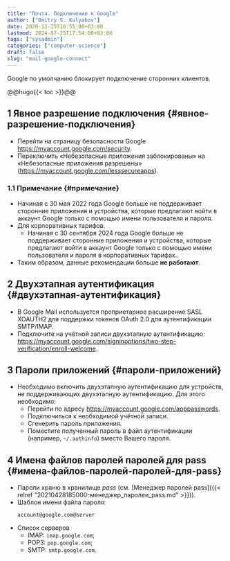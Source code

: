 ```yaml
---
title: "Почта. Подключение к Google"
author: ["Dmitry S. Kulyabov"]
date: 2020-12-25T16:55:00+03:00
lastmod: 2024-07-25T17:54:00+03:00
tags: ["sysadmin"]
categories: ["computer-science"]
draft: false
slug: "mail-google-connect"
---
```


Google по умолчанию блокирует подключение сторонних клиентов.

<!--more-->

@@hugo{{&lt; toc &gt;}}@@


## <span class="section-num">1</span> Явное разрешение подключения {#явное-разрешение-подключения}

-   Перейти на страницу безопасности Google <https://myaccount.google.com/security>.
-   Переключить «Небезопасные приложения заблокированы» на «Небезопасные приложения разрешены» (<https://myaccount.google.com/lesssecureapps>).


### <span class="section-num">1.1</span> Примечание {#примечание}

-   Начиная с 30 мая 2022 года Google больше не поддерживает сторонние приложения и устройства, которые предлагают войти в аккаунт Google только с помощью имени пользователя и пароля.
-   Для корпоративных тарифов.
    -   Начиная с 30 сентября 2024 года Google больше не поддерживает сторонние приложения и устройства, которые предлагают войти в аккаунт Google только с помощью имени пользователя и пароля в корпоративных тарифах..
-   Таким образом, данные рекомендации больше **не работают**.


## <span class="section-num">2</span> Двухэтапная аутентификация {#двухэтапная-аутентификация}

-   В Google Mail используется проприетарное расширение SASL XOAUTH2 для поддержки токенов OAuth 2.0 для аутентификации SMTP/IMAP.
-   Подключите на учётной записи двухэтапную аутентификацию: <https://myaccount.google.com/signinoptions/two-step-verification/enroll-welcome>.


## <span class="section-num">3</span> Пароли приложений {#пароли-приложений}

-   Необходимо включить двухэтапную аутентификацию для устройств, не поддерживающих двухэтапную аутентификацию. Для этого необходимо:
    -   Перейти по адресу <https://myaccount.google.com/apppasswords>.
    -   Подключиться к необходимой учётной записи.
    -   Сгенерить пароль приложения.
    -   Поместите полученный пароль в файл аутентификации (например, `~/.authinfo`) вместо Вашего пароля.


## <span class="section-num">4</span> Имена файлов паролей паролей для pass {#имена-файлов-паролей-паролей-для-pass}

-   Пароли храню в хранилище _pass_ (см. [Менеджер паролей pass]({{< relref "20210428185000-менеджер_паролеи_pass.md" >}})).
-   Шаблон имени файла пароля:
    ```shell
    account@google.com@server
    ```
-   Список серверов
    -   IMAP: `imap.google.com`;
    -   POP3: `pop.google.com`;
    -   SMTP: `smtp.google.com`.
